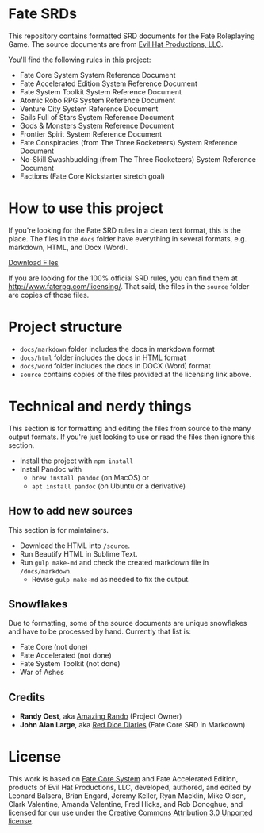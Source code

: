 # Fate SRDs

This repository contains formatted SRD documents for the Fate Roleplaying Game. The source documents are from [Evil Hat Productions, LLC](http://www.faterpg.com/licensing/).

You'll find the following rules in this project:

- Fate Core System System Reference Document
- Fate Accelerated Edition System Reference Document
- Fate System Toolkit System Reference Document
- Atomic Robo RPG System Reference Document
- Venture City System Reference Document
- Sails Full of Stars System Reference Document
- Gods & Monsters System Reference Document
- Frontier Spirit System Reference Document
- Fate Conspiracies (from The Three Rocketeers) System Reference Document
- No-Skill Swashbuckling (from The Three Rocketeers) System Reference Document
- Factions (Fate Core Kickstarter stretch goal)

# How to use this project

If you're looking for the Fate SRD rules in a clean text format, this is the place. The files in the `docs` folder have everything in several formats, e.g. markdown, HTML, and Docx (Word).

[Download Files](https://github.com/amazingrando/fate-srd/archive/master.zip)

If you are looking for the 100% official SRD rules, you can find them at http://www.faterpg.com/licensing/. That said, the files in the `source` folder are copies of those files.

# Project structure

- `docs/markdown` folder includes the docs in markdown format
- `docs/html` folder includes the docs in HTML format
- `docs/word` folder includes the docs in DOCX (Word) format
- `source` contains copies of the files provided at the licensing link above.

# Technical and nerdy things

This section is for formatting and editing the files from source to the many output formats. If you're just looking to use or read the files then ignore this section.

- Install the project with `npm install`
- Install Pandoc with
  - `brew install pandoc` (on MacOS) or
  - `apt install pandoc` (on Ubuntu or a derivative)

## How to add new sources

This section is for maintainers.

- Download the HTML into `/source`.
- Run Beautify HTML in Sublime Text.
- Run `gulp make-md` and check the created markdown file in `/docs/markdown`.
  - Revise `gulp make-md` as needed to fix the output.

## Snowflakes

Due to formatting, some of the source documents are unique snowflakes and have to be processed by hand. Currently that list is:

- Fate Core (not done)
- Fate Accelerated (not done)
- Fate System Toolkit (not done)
- War of Ashes

## Credits

- **Randy Oest**, aka [Amazing Rando](https://randyoest.com) (Project Owner)
- **John Alan Large**, aka [Red Dice Diaries](https://reddicediaries.com) (Fate Core SRD in Markdown)

# License

This work is based on [Fate Core System](http://www.faterpg.com/) and Fate Accelerated Edition, products of Evil Hat Productions, LLC, developed, authored, and edited by Leonard Balsera, Brian Engard, Jeremy Keller, Ryan Macklin, Mike Olson, Clark Valentine, Amanda Valentine, Fred Hicks, and Rob Donoghue, and licensed for our use under the [Creative Commons Attribution 3.0 Unported license](http://creativecommons.org/licenses/by/3.0/).
